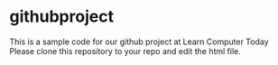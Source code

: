 # githubproject
This is a sample code for our github project at Learn Computer Today
Please clone this repository to your repo and edit the html file.
